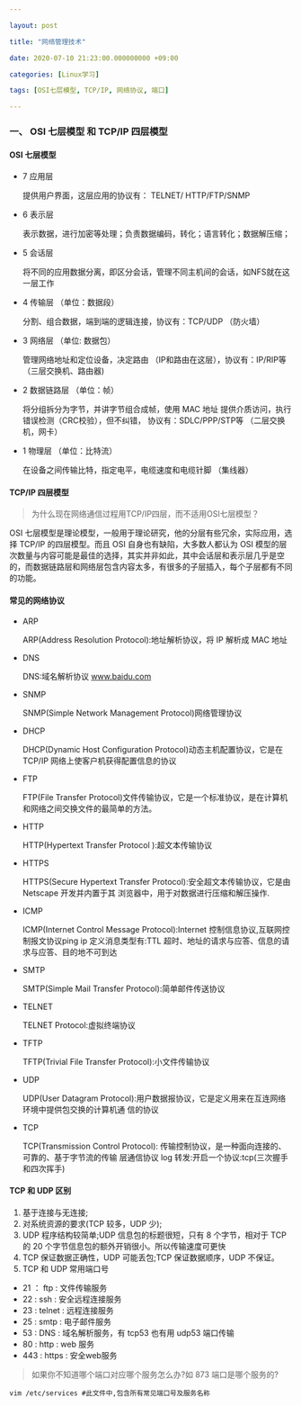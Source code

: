 ```yaml
---

layout: post

title: "网络管理技术"

date: 2020-07-10 21:23:00.000000000 +09:00

categories: [Linux学习]

tags: [OSI七层模型, TCP/IP, 网络协议, 端口]

---
```






### 一、 OSI 七层模型 和 TCP/IP 四层模型

#### OSI 七层模型

- 7 应用层

  提供用户界面，这层应用的协议有： TELNET/ HTTP/FTP/SNMP

- 6 表示层

  表示数据，进行加密等处理；负责数据编码，转化；语言转化；数据解压缩；

- 5 会话层

  将不同的应用数据分离，即区分会话，管理不同主机间的会话，如NFS就在这一层工作

- 4 传输层 （单位：数据段）

  分割、组合数据，端到端的逻辑连接，协议有：TCP/UDP  （防火墙）

- 3 网络层 （单位: 数据包）

  管理网络地址和定位设备，决定路由 （IP和路由在这层），协议有：IP/RIP等  （三层交换机、路由器)

- 2 数据链路层 （单位：帧）

  将分组拆分为字节，并讲字节组合成帧，使用 MAC 地址 提供介质访问，执行错误检测（CRC校验），但不纠错， 协议有：SDLC/PPP/STP等   （二层交换机，网卡）

- 1 物理层 （单位：比特流）

  在设备之间传输比特，指定电平，电缆速度和电缆针脚   （集线器）

#### TCP/IP 四层模型

> 为什么现在网络通信过程用TCP/IP四层，而不适用OSI七层模型？

OSI 七层模型是理论模型，一般用于理论研究，他的分层有些冗余，实际应用，选择 TCP/IP 的四层模型。而且 OSI 自身也有缺陷，大多数人都认为 OSI 模型的层次数量与内容可能是最佳的选择，其实并非如此，其中会话层和表示层几乎是空的，而数据链路层和网络层包含内容太多，有很多的子层插入，每个子层都有不同的功能。

#### 常见的网络协议

- ARP

  ARP(Address Resolution Protocol):地址解析协议，将 IP 解析成 MAC 地址

- DNS

  DNS:域名解析协议 www.baidu.com

- SNMP

  SNMP(Simple Network Management Protocol)网络管理协议

- DHCP

  DHCP(Dynamic Host Configuration Protocol)动态主机配置协议，它是在 TCP/IP 网络上使客户机获得配置信息的协议

- FTP

  FTP(File Transfer Protocol)文件传输协议，它是一个标准协议，是在计算机和网络之间交换文件的最简单的方法。

- HTTP

  HTTP(Hypertext Transfer Protocol ):超文本传输协议

- HTTPS

  HTTPS(Secure Hypertext Transfer Protocol):安全超文本传输协议，它是由 Netscape 开发并内置于其
  浏览器中，用于对数据进行压缩和解压操作.

- ICMP

  ICMP(Internet Control Message Protocol):Internet 控制信息协议,互联网控制报文协议ping ip 定义消息类型有:TTL 超时、地址的请求与应答、信息的请求与应答、目的地不可到达

- SMTP

  SMTP(Simple Mail Transfer Protocol):简单邮件传送协议

- TELNET

  TELNET Protocol:虚拟终端协议

- TFTP

  TFTP(Trivial File Transfer Protocol):小文件传输协议

- UDP

  UDP(User Datagram Protocol):用户数据报协议，它是定义用来在互连网络环境中提供包交换的计算机通 信的协议

- TCP

  TCP(Transmission Control Protocol): 传输控制协议，是一种面向连接的、可靠的、基于字节流的传输 层通信协议 log 转发:开启一个协议:tcp(三次握手和四次挥手)

#### TCP 和 UDP 区别

1. 基于连接与无连接;
2. 对系统资源的要求(TCP 较多，UDP 少);
3. UDP 程序结构较简单;UDP 信息包的标题很短，只有 8 个字节，相对于 TCP 的 20 个字节信息包的额外开销很小。所以传输速度可更快
4. TCP 保证数据正确性，UDP 可能丢包;TCP 保证数据顺序，UDP 不保证。
5. TCP 和 UDP 常用端口号

- 21 ： ftp : 文件传输服务
- 22 : ssh : 安全远程连接服务
- 23 : telnet : 远程连接服务
- 25 : smtp : 电子邮件服务
- 53 : DNS : 域名解析服务，有 tcp53 也有用 udp53 端口传输
- 80 : http : web 服务
- 443 : https : 安全web服务

> 如果你不知道哪个端口对应哪个服务怎么办?如 873 端口是哪个服务的?

``` 
vim /etc/services #此文件中,包含所有常见端口号及服务名称
```





